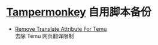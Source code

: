 # [Tampermonkey](https://greasyfork.org/zh-CN) 自用脚本备份
- [Remove Translate Attribute For Temu](https://greasyfork.org/zh-CN/scripts/491481-remove-translate-attribute-for-temu)</br>
  去除 Temu 网页翻译限制
